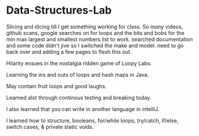 # Data-Structures-Lab
Slicing and dicing till I get something working for class.
So many videos, github scans, google searches on for loops and the bits and bobs for the min max largest and smallest numbers list to work.
searched documentation and some code didn't jive so I switched the make and model.
need to go back over and adding a few pages to flesh this out.

Hilarity ensues in the nostalgia ridden game of Loopy Labs.

Learning the ins and outs of loops and hash maps in Java.

May contain fruit loops and good laughs.

Learned alot through continous testing and breaking today.

I also learned that you can write in another language in intelliJ.

I learned how to structure, booleans, for/while loops, try/catch, if/else, switch cases, & private static voids.

